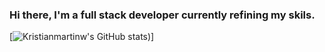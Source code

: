 ### Hi there, I'm a full stack developer currently refining my skils. 

[![Kristianmartinw's GitHub stats](https://github-readme-stats.vercel.app/api?username=Kristianmartinw&show_icons=true&theme=dracula))]

<!--
**Kristianmartinw/Kristianmartinw** is a ✨ _special_ ✨ repository because its `README.md` (this file) appears on your GitHub profile.

Here are some ideas to get you started:

- 🔭 I’m currently working on ...
- 🌱 I’m currently learning ...
- 👯 I’m looking to collaborate on ...
- 🤔 I’m looking for help with ...
- 💬 Ask me about ...
- 📫 How to reach me: ...
- 😄 Pronouns: ...
- ⚡ Fun fact: ...
-->
